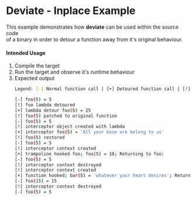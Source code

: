 # Deviate - Inplace Example

This example demonstrates how **deviate** can be used within the source code  
of a binary in order to detour a function away from it's original behaviour.


#### Intended Usage
1. Compile the target
2. Run the target and observe it's runtime behaviour
3. Expected output  
   ```bash
   Legend: [-] Normal function call | [+] Detoured function call | [!] Deviate library action

   [-] foo(5) = 5
   [!] foo lambda detoured
   [+] lambda detour foo(5) = 25
   [!] foo(5) patched to original function
   [-] foo(5) = 5
   [!] interceptor object created with lambda
   [+] interceptor foo(5) = 'All your base are belong to us'
   [!] foo(5) restored
   [-] foo(5) = 5
   [!] interceptor context created
   [+] trampoline hooked foo; foo(5) = 10; Returning to foo:
   [-] foo(5) = 5
   [!] interceptor context destroyed
   [!] interceptor context created
   [+] function hooked; bar(5) = 'whatever your heart desires'; Returning to foo with 3x
   [-] foo(15) = 15
   [!] interceptor context destroyed
   [-] foo(5) = 5
   ```
